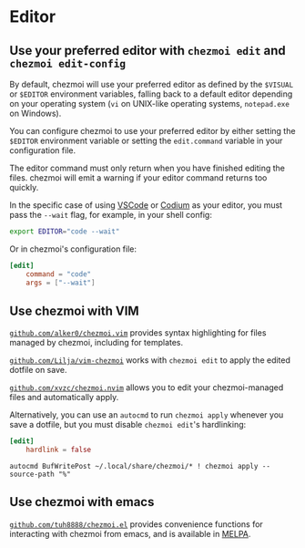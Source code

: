 # Editor

## Use your preferred editor with `chezmoi edit` and `chezmoi edit-config`

By default, chezmoi will use your preferred editor as defined by the `$VISUAL`
or `$EDITOR` environment variables, falling back to a default editor depending
on your operating system (`vi` on UNIX-like operating systems, `notepad.exe` on
Windows).

You can configure chezmoi to use your preferred editor by either setting the
`$EDITOR` environment variable or setting the `edit.command` variable in your
configuration file.

The editor command must only return when you have finished editing the files.
chezmoi will emit a warning if your editor command returns too quickly.

In the specific case of using [VSCode](https://code.visualstudio.com/) or
[Codium](https://vscodium.com/) as your editor, you must pass the `--wait`
flag, for example, in your shell config:

```bash
export EDITOR="code --wait"
```

Or in chezmoi's configuration file:

```toml title="~/.config/chezmoi/chezmoi.toml"
[edit]
    command = "code"
    args = ["--wait"]
```

## Use chezmoi with VIM

[`github.com/alker0/chezmoi.vim`](https://github.com/alker0/chezmoi.vim)
provides syntax highlighting for files managed by chezmoi, including for
templates.

[`github.com/Lilja/vim-chezmoi`](https://github.com/Lilja/vim-chezmoi) works
with `chezmoi edit` to apply the edited dotfile on save.

[`github.com/xvzc/chezmoi.nvim`](https://github.com/xvzc/chezmoi.nvim) allows
you to edit your chezmoi-managed files and automatically apply.

Alternatively, you can use an `autocmd` to run `chezmoi apply` whenever you save
a dotfile, but you must disable `chezmoi edit`'s hardlinking:

```toml title="~/.config/chezmoi/chezmoi.toml"
[edit]
    hardlink = false
```

```vim title="~/.vimrc"
autocmd BufWritePost ~/.local/share/chezmoi/* ! chezmoi apply --source-path "%"
```

## Use chezmoi with emacs

[`github.com/tuh8888/chezmoi.el`](https://github.com/tuh8888/chezmoi.el)
provides convenience functions for interacting with chezmoi from emacs, and is
available in [MELPA](https://melpa.org/#/chezmoi).
